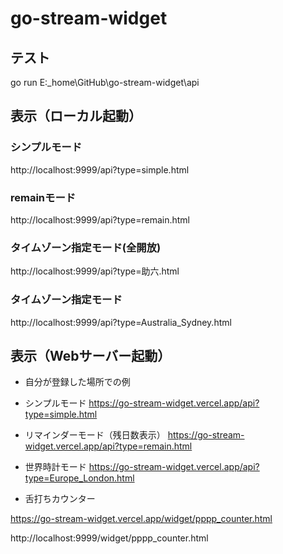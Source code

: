 # go-stream-widget

## テスト

 go run E:\_home\GitHub\go-stream-widget\api

## 表示（ローカル起動）

### シンプルモード

http://localhost:9999/api?type=simple.html


### remainモード

http://localhost:9999/api?type=remain.html


### タイムゾーン指定モード(全開放)

http://localhost:9999/api?type=助六.html

### タイムゾーン指定モード


http://localhost:9999/api?type=Australia_Sydney.html

## 表示（Webサーバー起動）

- 自分が登録した場所での例

* シンプルモード
https://go-stream-widget.vercel.app/api?type=simple.html

* リマインダーモード（残日数表示） 
https://go-stream-widget.vercel.app/api?type=remain.html

* 世界時計モード
https://go-stream-widget.vercel.app/api?type=Europe_London.html

* 舌打ちカウンター

https://go-stream-widget.vercel.app/widget/pppp_counter.html

http://localhost:9999/widget/pppp_counter.html